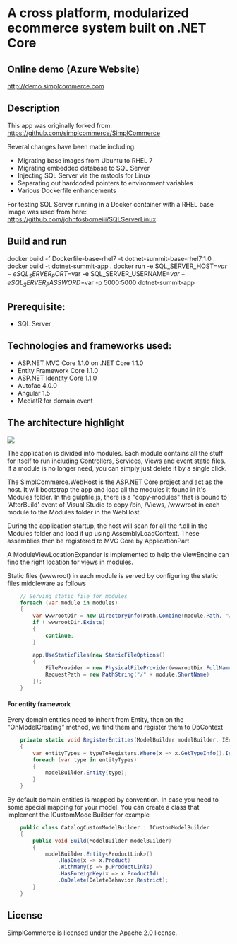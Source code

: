 # A cross platform, modularized ecommerce system built on .NET Core

## Online demo (Azure Website)
http://demo.simplcommerce.com

## Description
This app was originally forked from:
https://github.com/simplcommerce/SimplCommerce

Several changes have been made including:
- Migrating base images from Ubuntu to RHEL 7
- Migrating embedded database to SQL Server
- Injecting SQL Server via the mstools for Linux
- Separating out hardcoded pointers to environment variables
- Various Dockerfile enhancements

For testing SQL Server running in a Docker container with a RHEL base image was used from here:
https://github.com/johnfosborneiii/SQLServerLinux

## Build and run
docker build -f Dockerfile-base-rhel7 -t dotnet-summit-base-rhel7:1.0 .
docker build -t dotnet-summit-app .
docker run -e SQL_SERVER_HOST=$var -e SQL_SERVER_PORT=$var -e SQL_SERVER_USERNAME=$var -e SQL_SERVER_PASSWORD=$var -p 5000:5000 dotnet-summit-app

## Prerequisite:
- SQL Server

## Technologies and frameworks used:
- ASP.NET MVC Core 1.1.0 on .NET Core 1.1.0
- Entity Framework Core 1.1.0
- ASP.NET Identity Core 1.1.0
- Autofac 4.0.0
- Angular 1.5
- MediatR for domain event

## The architecture highlight
![](https://raw.githubusercontent.com/simplcommerce/SimplCommerce/master/simplcommerce.png)

The application is divided into modules. Each module contains all the stuff for itself to run including Controllers, Services, Views and event static files. If a module is no longer need, you can simply just delete it by a single click.

The SimplCommerce.WebHost is the ASP.NET Core project and act as the host. It will bootstrap the app and load all the modules it found in it's Modules folder. In the gulpfile.js, there is a "copy-modules" that is bound to 'AfterBuild' event of Visual Studio to copy /bin, /Views, /wwwroot in each module to the Modules folder in the WebHost.

During the application startup, the host will scan for all the *.dll in the Modules folder and load it up using AssemblyLoadContext. These assemblies then be registered to MVC Core by ApplicationPart

A ModuleViewLocationExpander is implemented to help the ViewEngine can find the right location for views in modules.

Static files (wwwroot) in each module is served by configuring the static files middleware as follows

```cs
    // Serving static file for modules
    foreach (var module in modules)
    {
        var wwwrootDir = new DirectoryInfo(Path.Combine(module.Path, "wwwroot"));
        if (!wwwrootDir.Exists)
        {
            continue;
        }

        app.UseStaticFiles(new StaticFileOptions()
        {
            FileProvider = new PhysicalFileProvider(wwwrootDir.FullName),
            RequestPath = new PathString("/" + module.ShortName)
        });
    }
 ```
#### For entity framework
Every domain entities need to inherit from Entity, then on the "OnModelCreating" method, we find them and register them to DbContext
```cs
    private static void RegisterEntities(ModelBuilder modelBuilder, IEnumerable<Type> typeToRegisters)
    {
        var entityTypes = typeToRegisters.Where(x => x.GetTypeInfo().IsSubclassOf(typeof(Entity)) && !x.GetTypeInfo().IsAbstract);
        foreach (var type in entityTypes)
        {
            modelBuilder.Entity(type);
        }
    }
```
By default domain entities is mapped by convention. In case you need to some special mapping for your model. You can create a class that implement the ICustomModelBuilder for example
```cs
    public class CatalogCustomModelBuilder : ICustomModelBuilder
    {
        public void Build(ModelBuilder modelBuilder)
        {
            modelBuilder.Entity<ProductLink>()
                .HasOne(x => x.Product)
                .WithMany(p => p.ProductLinks)
                .HasForeignKey(x => x.ProductId)
                .OnDelete(DeleteBehavior.Restrict);
        }
    }
```

## License
SimplCommerce is licensed under the Apache 2.0 license.
